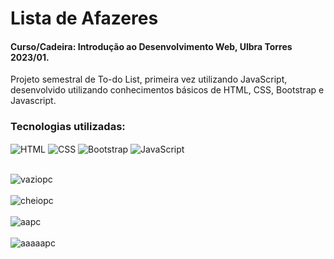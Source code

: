 # Lista de Afazeres
#### Curso/Cadeira: Introdução ao Desenvolvimento Web, Ulbra Torres 2023/01.

Projeto semestral de To-do List, primeira vez utilizando JavaScript, desenvolvido utilizando conhecimentos básicos de HTML, CSS, Bootstrap e Javascript.

### Tecnologias utilizadas:

<img align="center" alt="HTML" src="https://img.shields.io/badge/HTML-239120?style=for-the-badge&logo=html5&logoColor=white"> <img align="center" alt="CSS" src="https://img.shields.io/badge/CSS-239120?&style=for-the-badge&logo=css3&logoColor=white"> <img align="center" alt="Bootstrap" src="https://img.shields.io/badge/bootstrap-%238511FA.svg?style=for-the-badge&logo=bootstrap&logoColor=white"> <img align="center" alt="JavaScript" src="https://img.shields.io/badge/javascript-%23323330.svg?style=for-the-badge&logo=javascript&logoColor=%23F7DF1E">
<br>
<br>

![vaziopc](https://github.com/ViniciusMat0s/ListaAfazeres_HTMLCSSJS/assets/128171517/5d5b88a6-9048-45a2-a5ab-e27009ab9b80)<br><br>
![cheiopc](https://github.com/ViniciusMat0s/ListaAfazeres_HTMLCSSJS/assets/128171517/b7ff8db3-b8bc-404f-b164-b8f47c735539)<br><br>
![aapc](https://github.com/ViniciusMat0s/ListaAfazeres_HTMLCSSJS/assets/128171517/12ebe35e-329c-4d9c-a4fe-1c535cb50930)<br><br>
![aaaaapc](https://github.com/ViniciusMat0s/ListaAfazeres_HTMLCSSJS/assets/128171517/aa9135d3-a9b3-4586-a801-0c2a5a01cbf5)
